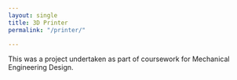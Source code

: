 ```yaml
---
layout: single
title: 3D Printer
permalink: "/printer/"

---
```


This was a project undertaken as part of coursework for Mechanical Engineering Design. 